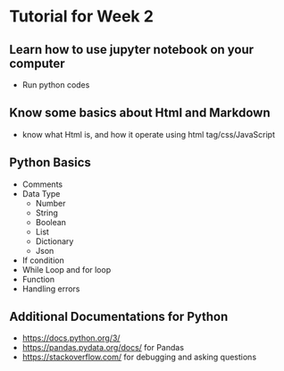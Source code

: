 # Tutorial for Week 2


## Learn how to use jupyter notebook on your computer
- Run python codes

## Know some basics about Html and Markdown
- know what Html is, and how it operate using html tag/css/JavaScript

## Python Basics
- Comments
- Data Type
	* Number
	* String
	* Boolean
	* List
	* Dictionary
	* Json
- If condition
- While Loop and for loop
- Function
- Handling errors

## Additional Documentations for Python
- https://docs.python.org/3/ 
- https://pandas.pydata.org/docs/ for Pandas
- https://stackoverflow.com/ for debugging and asking questions
